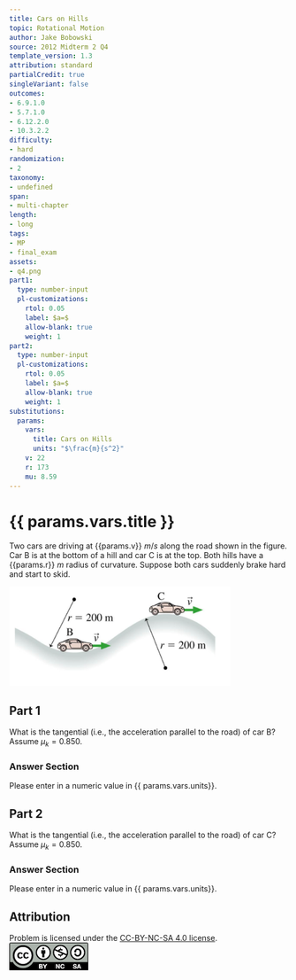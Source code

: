 ```yaml
---
title: Cars on Hills
topic: Rotational Motion
author: Jake Bobowski
source: 2012 Midterm 2 Q4
template_version: 1.3
attribution: standard
partialCredit: true
singleVariant: false
outcomes:
- 6.9.1.0
- 5.7.1.0
- 6.12.2.0
- 10.3.2.2
difficulty:
- hard
randomization:
- 2
taxonomy:
- undefined
span:
- multi-chapter
length:
- long
tags:
- MP
- final_exam
assets:
- q4.png
part1:
  type: number-input
  pl-customizations:
    rtol: 0.05
    label: $a=$
    allow-blank: true
    weight: 1
part2:
  type: number-input
  pl-customizations:
    rtol: 0.05
    label: $a=$
    allow-blank: true
    weight: 1
substitutions:
  params:
    vars:
      title: Cars on Hills
      units: "$\frac{m}{s^2}"
    v: 22
    r: 173
    mu: 8.59
---
```

# {{ params.vars.title }}
Two cars are driving at {{params.v}} $m/s$ along the road shown in the figure.
Car B is at the bottom of a hill and car C is at the top. Both hills have a {{params.r}} $m$ radius of curvature.
Suppose both cars suddenly brake hard and start to skid.

<img src="q4.png" width=400 alt="Two cars on two hills on equal raduis of curvature">

## Part 1

What is the tangential (i.e., the acceleration parallel to the road) of car B?
Assume $\mu_k = 0.850$.

### Answer Section

Please enter in a numeric value in {{ params.vars.units}}.

## Part 2

What is the tangential (i.e., the acceleration parallel to the road) of car C?
Assume $\mu_k = 0.850$.

### Answer Section

Please enter in a numeric value in {{ params.vars.units}}.

## Attribution

Problem is licensed under the [CC-BY-NC-SA 4.0 license](https://creativecommons.org/licenses/by-nc-sa/4.0/).<br> ![The Creative Commons 4.0 license requiring attribution-BY, non-commercial-NC, and share-alike-SA license.](https://raw.githubusercontent.com/firasm/bits/master/by-nc-sa.png)